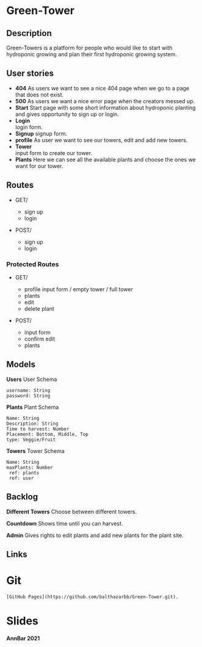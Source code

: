 # Green-Tower #


## Description ##

Green-Towers is a platform for people who would like to start with hydroponic growing and plan their first hydroponic growing system.


## User stories ##

* **404**
    As users we want to see a nice 404 page when we go to a page that does not exist.
* **500**
    As users we want a nice error page when the creators messed up.
* **Start**
    Start page with some short information about hydroponic planting and gives opportunity to sign up or login.
* **Login**    
    login form.
* **Signup**
    signup form.
* **profile**
    As user we want to see our towers, edit and add new towers.
* **Tower**   
    input form to create our tower.
* **Plants** 
    Here we can see all the available plants and choose the ones we want for our tower.

## Routes ##

* GET/
    * sign up
    * login

* POST/
    * sign up
    * login

### Protected Routes ###
* GET/ 
    * profile input form / empty tower / full tower  
    * plants
    * edit
    * delete plant

* POST/
    * input form
    * confirm edit
    * plants
    


## Models ##

**Users** 
    User Schema

    username: String
    password: String

**Plants** 
    Plant Schema

    Name: String
    Description: String
    Time to harvest: Number
    Placement: Bottom, Middle, Top
    type: Veggie/Fruit

**Towers** 
    Tower Schema

    Name: String
    maxPlants: Number
     ref: plants 
     ref: user

## Backlog ##

**Different Towers** 
    Choose between different towers.

**Countdown** 
    Shows time until you can harvest.

**Admin** 
    Gives rights to edit plants and add new plants for the plant site.


## Links ##

# Git #

    [GitHub Pages](https://github.com/balthazarbb/Green-Tower.git).

# Slides #



#### AnnBar 2021 ####